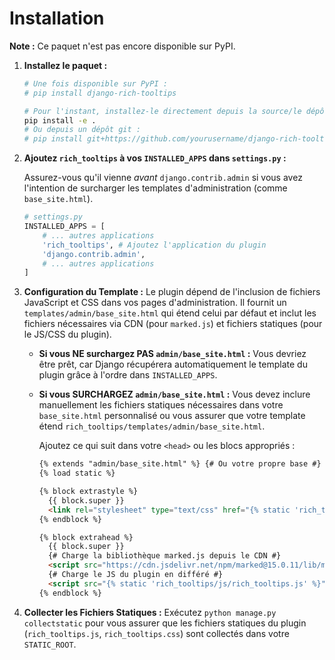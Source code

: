 # Installation

**Note :** Ce paquet n'est pas encore disponible sur PyPI.

1.  **Installez le paquet :**
    ```bash
    # Une fois disponible sur PyPI :
    # pip install django-rich-tooltips

    # Pour l'instant, installez-le directement depuis la source/le dépôt :
    pip install -e .
    # Ou depuis un dépôt git :
    # pip install git+https://github.com/yourusername/django-rich-tooltips.git
    ```

2.  **Ajoutez `rich_tooltips` à vos `INSTALLED_APPS` dans `settings.py` :**

    Assurez-vous qu'il vienne *avant* `django.contrib.admin` si vous avez l'intention de surcharger les templates d'administration (comme `base_site.html`).

    ```python
    # settings.py
    INSTALLED_APPS = [
        # ... autres applications
        'rich_tooltips', # Ajoutez l'application du plugin
        'django.contrib.admin',
        # ... autres applications
    ]
    ```

3.  **Configuration du Template :**
    Le plugin dépend de l'inclusion de fichiers JavaScript et CSS dans vos pages d'administration. Il fournit un `templates/admin/base_site.html` qui étend celui par défaut et inclut les fichiers nécessaires via CDN (pour `marked.js`) et fichiers statiques (pour le JS/CSS du plugin).

    *   **Si vous NE surchargez PAS `admin/base_site.html` :** Vous devriez être prêt, car Django récupérera automatiquement le template du plugin grâce à l'ordre dans `INSTALLED_APPS`.
    *   **Si vous SURCHARGEZ `admin/base_site.html` :** Vous devez inclure manuellement les fichiers statiques nécessaires dans votre `base_site.html` personnalisé ou vous assurer que votre template étend `rich_tooltips/templates/admin/base_site.html`.

        Ajoutez ce qui suit dans votre `<head>` ou les blocs appropriés :

        ```html
        {% extends "admin/base_site.html" %} {# Ou votre propre base #}
        {% load static %}

        {% block extrastyle %}
          {{ block.super }}
          <link rel="stylesheet" type="text/css" href="{% static 'rich_tooltips/css/rich_tooltips.css' %}">
        {% endblock %}

        {% block extrahead %}
          {{ block.super }}
          {# Charge la bibliothèque marked.js depuis le CDN #}
          <script src="https://cdn.jsdelivr.net/npm/marked@15.0.11/lib/marked.umd.min.js"></script>
          {# Charge le JS du plugin en différé #}
          <script src="{% static 'rich_tooltips/js/rich_tooltips.js' %}" defer></script>
        {% endblock %}
        ```

4.  **Collecter les Fichiers Statiques :**
    Exécutez `python manage.py collectstatic` pour vous assurer que les fichiers statiques du plugin (`rich_tooltips.js`, `rich_tooltips.css`) sont collectés dans votre `STATIC_ROOT`.

